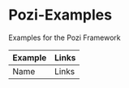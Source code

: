 # Pozi-Examples
Examples for the Pozi Framework

|  Example                |  Links
--------------------------|------------------------------------------------------------
Name | Links
